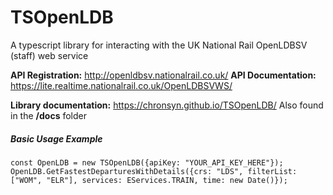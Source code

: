 # TSOpenLDB
 A typescript library for interacting with the UK National Rail OpenLDBSV (staff) web service

**API Registration:** http://openldbsv.nationalrail.co.uk/
**API Documentation:** https://lite.realtime.nationalrail.co.uk/OpenLDBSVWS/

**Library documentation:** https://chronsyn.github.io/TSOpenLDB/
Also found in the **/docs** folder

##### Basic Usage Example

    const OpenLDB = new TSOpenLDB({apiKey: "YOUR_API_KEY_HERE"});
    OpenLDB.GetFastestDeparturesWithDetails({crs: "LDS", filterList: ["WOM", "ELR"], services: EServices.TRAIN, time: new Date()});